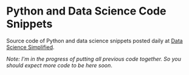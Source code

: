 # Python and Data Science Code Snippets
Source code of Python and data science snippets posted daily at [Data Science Simplified](https://mathdatasimplified.com/).

*Note: I'm in the progress of putting all previous code together. So you should expect more code to be here soon*.
